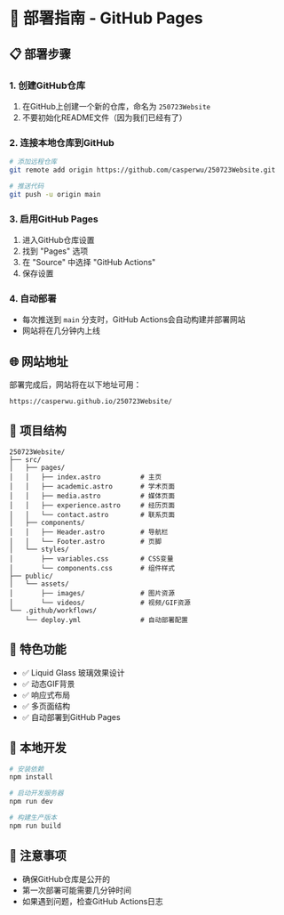 # 🚀 部署指南 - GitHub Pages

## 📋 部署步骤

### 1. 创建GitHub仓库
1. 在GitHub上创建一个新的仓库，命名为 `250723Website`
2. 不要初始化README文件（因为我们已经有了）

### 2. 连接本地仓库到GitHub
```bash
# 添加远程仓库
git remote add origin https://github.com/casperwu/250723Website.git

# 推送代码
git push -u origin main
```

### 3. 启用GitHub Pages
1. 进入GitHub仓库设置
2. 找到 "Pages" 选项
3. 在 "Source" 中选择 "GitHub Actions"
4. 保存设置

### 4. 自动部署
- 每次推送到 `main` 分支时，GitHub Actions会自动构建并部署网站
- 网站将在几分钟内上线

## 🌐 网站地址
部署完成后，网站将在以下地址可用：
```
https://casperwu.github.io/250723Website/
```

## 📁 项目结构
```
250723Website/
├── src/
│   ├── pages/
│   │   ├── index.astro          # 主页
│   │   ├── academic.astro       # 学术页面
│   │   ├── media.astro          # 媒体页面
│   │   ├── experience.astro     # 经历页面
│   │   └── contact.astro        # 联系页面
│   ├── components/
│   │   ├── Header.astro         # 导航栏
│   │   └── Footer.astro         # 页脚
│   └── styles/
│       ├── variables.css        # CSS变量
│       └── components.css       # 组件样式
├── public/
│   └── assets/
│       ├── images/              # 图片资源
│       └── videos/              # 视频/GIF资源
└── .github/workflows/
    └── deploy.yml               # 自动部署配置
```

## 🎨 特色功能
- ✅ Liquid Glass 玻璃效果设计
- ✅ 动态GIF背景
- ✅ 响应式布局
- ✅ 多页面结构
- ✅ 自动部署到GitHub Pages

## 🔧 本地开发
```bash
# 安装依赖
npm install

# 启动开发服务器
npm run dev

# 构建生产版本
npm run build
```

## 📝 注意事项
- 确保GitHub仓库是公开的
- 第一次部署可能需要几分钟时间
- 如果遇到问题，检查GitHub Actions日志 